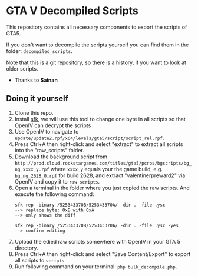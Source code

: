 # GTA V Decompiled Scripts

This repository contains all necessary components to export the scripts of GTA5.

If you don't want to decompile the scripts yourself you can find them in the folder: `decompiled_scripts`.

Note that this is a git repository, so there is a history, if you want to look at older scripts.

- Thanks to **Sainan**

## Doing it yourself

1. Clone this repo.
2. Install [sfk](http://stahlworks.com/downloads.html), we will use this tool to change one byte in all scripts so that OpenIV can decrypt the scripts
3. Use OpenIV to navigate to `update/update2.rpf/x64/levels/gta5/script/script_rel.rpf`.
4. Press Ctrl+A then right-click and select "extract" to extract all scripts into the "raw_scripts" folder.
5. Download the background script from `http://prod.cloud.rockstargames.com/titles/gta5/pcros/bgscripts/bg_ng_xxxx_y.rpf` where `xxxx_y` equals your the game build, e.g. [`bg_ng_2628_0.rpf`](http://prod.cloud.rockstargames.com/titles/gta5/pcros/bgscripts/bg_ng_2628_0.rpf) for build 2628, and extract "valentinerpreward2" via OpenIV and copy it to ``raw scripts``.
6. Open a terminal in the folder where you just copied the raw scripts. And execute the following command: 
    ```
    sfk rep -binary /525343370B/525343370A/ -dir . -file .ysc
    --> replace byte: 0xB with 0xA
    --> only shows the diff

    sfk rep -binary /525343370B/525343370A/ -dir . -file .ysc -yes
    --> confirm editing
    ```
7. Upload the edied raw scripts somewhere with OpenIV in your GTA 5 directory. 
8. Press Ctrl+A then right-click and select "Save Content/Export" to export all scripts to ``scripts``
9. Run following command on your terminal: `php bulk_decompile.php`.
